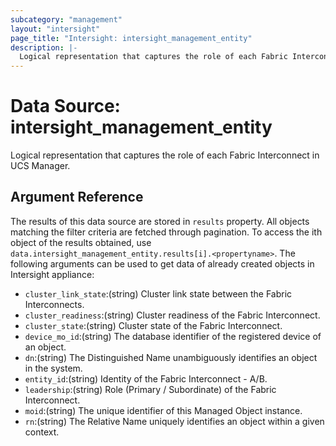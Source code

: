 ```yaml
---
subcategory: "management"
layout: "intersight"
page_title: "Intersight: intersight_management_entity"
description: |-
  Logical representation that captures the role of each Fabric Interconnect in UCS Manager.
---
```


# Data Source: intersight_management_entity
Logical representation that captures the role of each Fabric Interconnect in UCS Manager.
## Argument Reference
The results of this data source are stored in `results` property.
All objects matching the filter criteria are fetched through pagination.
To access the ith object of the results obtained, use `data.intersight_management_entity.results[i].<propertyname>`.
The following arguments can be used to get data of already created objects in Intersight appliance:
* `cluster_link_state`:(string) Cluster link state between the Fabric Interconnects. 
* `cluster_readiness`:(string) Cluster readiness of the Fabric Interconnect. 
* `cluster_state`:(string) Cluster state of the Fabric Interconnect. 
* `device_mo_id`:(string) The database identifier of the registered device of an object. 
* `dn`:(string) The Distinguished Name unambiguously identifies an object in the system. 
* `entity_id`:(string) Identity of the Fabric Interconnect - A/B. 
* `leadership`:(string) Role (Primary / Subordinate) of the Fabric Interconnect. 
* `moid`:(string) The unique identifier of this Managed Object instance. 
* `rn`:(string) The Relative Name uniquely identifies an object within a given context. 
 